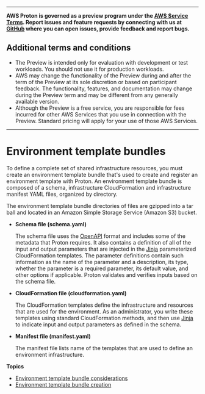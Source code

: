 --------

**AWS Proton is governed as a preview program under the [AWS Service Terms](https://aws.amazon.com/service-terms/)\. Report issues and feature requests by connecting with us at [GitHub](https://github.com/aws/aws-proton-public-roadmap) where you can open issues, provide feedback and report bugs\.**

## Additional terms and conditions<a name="preview-banner"></a>
+ The Preview is intended only for evaluation with development or test workloads\. You should not use it for production workloads\.
+ AWS may change the functionality of the Preview during and after the term of the Preview at its sole discretion or based on participant feedback\. The functionality, features, and documentation may change during the Preview term and may be different from any generally available version\.
+ Although the Preview is a free service, you are responsible for fees incurred for other AWS Services that you use in connection with the Preview\. Standard pricing will apply for your use of those AWS Services\.

--------

# Environment template bundles<a name="ag-env-template-bundles"></a>

To define a complete set of shared infrastructure resources, you must create an environment template bundle that's used to create and register an environment template with Proton\. An environment template bundle is composed of a schema, infrastructure CloudFormation and infrastructure manifest YAML files, organized by directory\. 

The environment template bundle directories of files are gzipped into a tar ball and located in an Amazon Simple Storage Service \(Amazon S3\) bucket\.
+ **Schema file \(schema\.yaml\)**

  The schema file uses the [OpenAPI](https://swagger.io/docs/specification/data-models/) format and includes some of the metadata that Proton requires\. It also contains a definition of all of the input and output parameters that are injected in the [Jinja](https://palletsprojects.com/p/jinja/) parameterized CloudFormation templates\. The parameter definitions contain such information as the name of the parameter and a description, its type, whether the parameter is a required parameter, its default value, and other options if applicable\. Proton validates and verifies inputs based on the schema file\.
+ **CloudFormation file \(cloudformation\.yaml\)**

  The CloudFormation templates define the infrastructure and resources that are used for the environment\. As an administrator, you write these templates using standard CloudFormation methods, and then use [Jinja](https://palletsprojects.com/p/jinja/) to indicate input and output parameters as defined in the schema\.
+ **Manifest file \(manifest\.yaml\)**

  The manifest file lists name of the templates that are used to define an environment infrastructure\.

**Topics**
+ [Environment template bundle considerations](env-template-considerations.md)
+ [Environment template bundle creation](ag-env-template-bundle-create.md)
